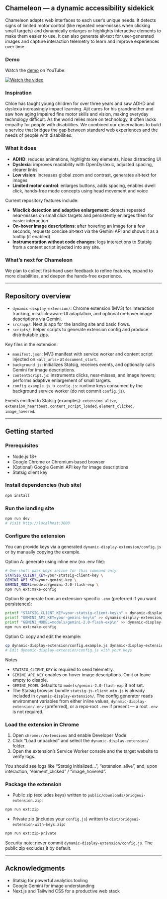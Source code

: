 ## Chameleon — a dynamic accessibility sidekick

Chameleon adapts web interfaces to each user’s unique needs. It detects signs of limited motor control (like repeated near‑misses when clicking small targets) and dynamically enlarges or highlights interactive elements to make them easier to use. It can also generate alt‑text for user‑generated images and capture interaction telemetry to learn and improve experiences over time.

### Demo

Watch the [demo](https://www.youtube.com/watch?v=mZF4A8rwYWM) on YouTube:

[![Watch the video](https://img.youtube.com/vi/mZF4A8rwYWM/hqdefault.jpg)](https://www.youtube.com/watch?v=mZF4A8rwYWM)

### Inspiration

Chloe has taught young children for over three years and saw ADHD and dyslexia increasingly impact learning. Ajit cares for his grandmother and saw how aging impaired fine motor skills and vision, making everyday technology difficult. As the world relies more on technology, it often lacks empathy for people with disabilities. We combined our observations to build a service that bridges the gap between standard web experiences and the needs of people with disabilities.

### What it does

- **ADHD**: reduces animations, highlights key elements, hides distracting UI
- **Dyslexia**: improves readability with OpenDyslexic, adjusted spacing, clearer links
- **Low vision**: increases global zoom and contrast, generates alt‑text for images
- **Limited motor control**: enlarges buttons, adds spacing, enables dwell click, hands‑free mode concepts using head movement and voice

Current repository features include:

- **Misclick detection and adaptive enlargement**: detects repeated near‑misses on small click targets and persistently enlarges them for easier interaction.
- **On‑hover image descriptions**: after hovering an image for a few seconds, requests concise alt‑text via the Gemini API and shows it as a tooltip (if enabled).
- **Instrumentation without code changes**: logs interactions to Statsig from a content script injected into any site.

### What’s next for Chameleon

We plan to collect first‑hand user feedback to refine features, expand to more disabilities, and deepen the hands‑free experience.

---

## Repository overview

- `dynamic-display-extension/`: Chrome extension (MV3) for interaction tracking, misclick‑aware UI adaptation, and optional on‑hover image descriptions via Gemini.
- `src/app/`: Next.js app for the landing site and basic flows.
- `scripts/`: helper scripts to generate extension config and produce distributable zips.

Key files in the extension:

- `manifest.json`: MV3 manifest with service worker and content script injected on `<all_urls>` at `document_start`.
- `background.js`: initializes Statsig, receives events, and optionally calls Gemini for image descriptions.
- `contentScript.js`: instruments clicks, near‑misses, and image hovers; performs adaptive enlargement of small targets.
- `config.example.js` → `config.js`: runtime keys consumed by the background service worker (do not commit `config.js`).

Events emitted to Statsig (examples): `extension_alive`, `extension_heartbeat`, `content_script_loaded`, `element_clicked`, `image_hovered`.

---

## Getting started

### Prerequisites

- Node.js 18+
- Google Chrome or Chromium‑based browser
- (Optional) Google Gemini API key for image descriptions
- Statsig client key

### Install dependencies (hub site)

```bash
npm install
```

### Run the landing site

```bash
npm run dev
# Visit http://localhost:3000
```

### Configure the extension

You can provide keys via a generated `dynamic-display-extension/config.js` or by manually copying the example.

Option A: generate using inline env (no .env file):

```bash
# One-shot: pass keys inline for this command only
STATSIG_CLIENT_KEY=your-statsig-client-key \
GEMINI_API_KEY=your-gemini-key \
GEMINI_MODEL=models/gemini-2.0-flash-exp \
npm run ext:make-config
```

Option B: generate from an extension-specific `.env` (preferred if you want persistence):

```bash
printf "STATSIG_CLIENT_KEY=your-statsig-client-key\n" > dynamic-display-extension/.env
printf "GEMINI_API_KEY=your-gemini-key\n" >> dynamic-display-extension/.env  # optional
printf "GEMINI_MODEL=models/gemini-2.0-flash-exp\n" >> dynamic-display-extension/.env  # optional
npm run ext:make-config
```

Option C: copy and edit the example:

```bash
cp dynamic-display-extension/config.example.js dynamic-display-extension/config.js
# Edit dynamic-display-extension/config.js with your keys
```

Notes

- `STATSIG_CLIENT_KEY` is required to send telemetry.
- `GEMINI_API_KEY` enables on‑hover image descriptions. Omit or leave empty to disable.
- `GEMINI_MODEL` defaults to `models/gemini-2.0-flash-exp` if not set.
- The Statsig browser bundle `statsig-js-client.min.js` is already included in `dynamic-display-extension/`.
  The config generator reads environment variables from either inline values, `dynamic-display-extension/.env` (preferred), or a repo‑root `.env` if present — a root `.env` is not required.

### Load the extension in Chrome

1. Open `chrome://extensions` and enable Developer Mode.
2. Click “Load unpacked” and select the `dynamic-display-extension/` folder.
3. Open the extension’s Service Worker console and the target website to verify logs.

You should see logs like “Statsig initialized…”, “extension_alive”, and, upon interaction, “element_clicked” / “image_hovered”.

### Package the extension

- Public zip (excludes keys) written to `public/downloads/bridgeui-extension.zip`:

```bash
npm run ext:zip
```

- Private zip (includes your `config.js`) written to `dist/bridgeui-extension-with-keys.zip`:

```bash
npm run ext:zip-private
```

Security note: never commit `dynamic-display-extension/config.js`. The public zip excludes it by default.

---

## Acknowledgments

- Statsig for powerful analytics tooling
- Google Gemini for image understanding
- Next.js and Tailwind CSS for a productive web stack
